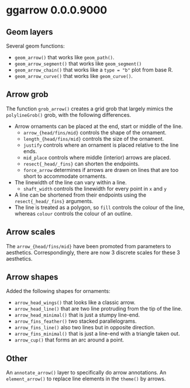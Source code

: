 # ggarrow 0.0.0.9000

## Geom layers

Several geom functions:

* `geom_arrow()` that works like `geom_path()`.
* `geom_arrow_segment()` that works like `geom_segment()`
* `geom_arrow_chain()` that works like a `type = "b"` plot from base R.
* `geom_arrow_curve()` that works like `geom_curve()`.

## Arrow grob

The function `grob_arrow()` creates a grid grob that largely mimics the 
`polylineGrob()` grob, with the following differences.

* Arrow ornaments can be placed at the end, start or middle of the line.
    * `arrow_{head/fins/mid}` controls the shape of the ornament.
    * `length_{head/fins/mid}` controls the size of the ornament.
    * `justify` controls where an ornament is placed relative to the line ends.
    * `mid_place` controls where middle (interior) arrows are placed.
    * `resect{_head/_fins}` can shorten the endpoints.
    * `force_arrow` determines if arrows are drawn on lines that are too short
      to accommodate ornaments.
* The linewidth of the line can vary within a line.
    * `shaft_width` controls the linewidth for every point in `x` and `y`
* A line can be shortened from their endpoints using the `resect{_head/_fins}` 
  arguments.
* The line is treated as a polygon, so `fill` controls the colour of the line,
  whereas `colour` controls the colour of an outline.
  
## Arrow scales

The `arrow_{head/fins/mid}` have been promoted from parameters to aesthetics.
Correspondingly, there are now 3 discrete scales for these 3 aesthetics.

## Arrow shapes

Added the following shapes for ornaments:

* `arrow_head_wings()` that looks like a classic arrow.
* `arrow_head_line()` that are two line protruding from the tip of the line.
* `arrow_head_minimal()` that is just a stumpy line-end.
* `arrow_fins_feather()` two stacked parallelograms.
* `arrow_fins_line()` also two lines but in opposite direction.
* `arrow_fins_minimal()` that is just a line-end with a triangle taken out.
* `arrow_cup()` that forms an arc around a point.

## Other

An `annotate_arrow()` layer to specifically do arrow annotations.
An `element_arrow()` to replace line elements in the `theme()` by arrows.
